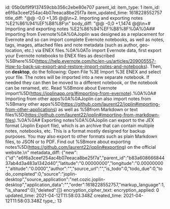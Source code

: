 id: 05b0bf9f9137459cbb356c2ebe80e707
parent_id: 
item_type: 1
item_id: e6f6a3ceef254ac4b07eeaca8be25f7a
item_updated_time: 1618228552757
title_diff: "@@ -0,0 +1,35 @@\\n+2. Importing and exporting notes %E2%86%94%EF%B8%8F\\n"
body_diff: "@@ -0,0 +1,1474 @@\\n+# Importing and exporting notes %E2%86%94%EF%B8%8F%0A%0A## Importing from Evernote%0A%0AJoplin was designed as a replacement for Evernote and so can import complete Evernote notebooks, as well as notes, tags, images, attached files and note metadata (such as author, geo-location, etc.) via ENEX files.%0A%0ATo import Evernote data, first export your Evernote notebooks to ENEX files as described %5Bhere%5D(https://help.evernote.com/hc/en-us/articles/209005557-How-to-back-up-export-and-restore-import-notes-and-notebooks). Then, on **desktop**, do the following: Open File %3E Import %3E ENEX and select your file. The notes will be imported into a new separate notebook. If needed they can then be moved to a different notebook, or the notebook can be renamed, etc. Read %5Bmore about Evernote import%5D(https://joplinapp.org/#importing-from-evernote).%0A%0A# Importing from other apps%0A%0AJoplin can also import notes from %5Bmany other apps%5D(https://github.com/laurent22/joplin#importing-from-other-applications) as well as %5Bfrom Markdown or text files%5D(https://github.com/laurent22/joplin#importing-from-markdown-files).%0A%0A# Exporting notes%0A%0AJoplin can export to the JEX format (Joplin Export file), which is an archive that can contain multiple notes, notebooks, etc. This is a format mostly designed for backup purposes. You may also export to other formats such as plain Markdown files, to JSON or to PDF. Find out %5Bmore about exporting notes%5D(https://github.com/laurent22/joplin#exporting) on the official website.\\n"
metadata_diff: {"new":{"id":"e6f6a3ceef254ac4b07eeaca8be25f7a","parent_id":"b83a60866684437ab4d3a483a1342d40","latitude":"0.00000000","longitude":"0.00000000","altitude":"0.0000","author":"","source_url":"","is_todo":0,"todo_due":0,"todo_completed":0,"source":"joplin-desktop","source_application":"net.cozic.joplin-desktop","application_data":"","order":1618228552757,"markup_language":1,"is_shared":0},"deleted":[]}
encryption_cipher_text: 
encryption_applied: 0
updated_time: 2021-04-12T11:58:03.348Z
created_time: 2021-04-12T11:58:03.348Z
type_: 13